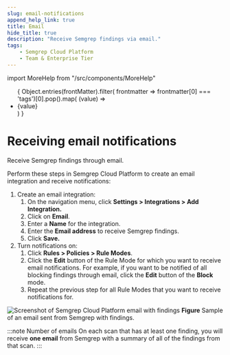 ```yaml
---
slug: email-notifications 
append_help_link: true
title: Email 
hide_title: true
description: "Receive Semgrep findings via email."
tags:
    - Semgrep Cloud Platform
    - Team & Enterprise Tier
---
```


import MoreHelp from "/src/components/MoreHelp"

<ul id="tag__badge-list">
{
Object.entries(frontMatter).filter(
    frontmatter => frontmatter[0] === 'tags')[0].pop().map(
    (value) => <li class='tag__badge-item'>{value}</li> )
}
</ul>

# Receiving email notifications

Receive Semgrep findings through email.

Perform these steps in Semgrep Cloud Platform to create an email integration and receive notifications:

1. Create an email integration:
    1. On the navigation menu, click **<i class="fa-solid fa-gear"></i> Settings > Integrations > Add Integration.**
    2. Click on **Email**.
    3. Enter a **Name** for the integration.
    4. Enter the **Email address** to receive Semgrep findings.
    5. Click **Save.**
2. Turn notifications on:
    1. Click **Rules > Policies > <i class="fa-solid fa-gear"></i> Rule Modes**.
    2. Click the **Edit** button of the Rule Mode for which you want to receive email notifications. For example, if you want to be notified of all blocking findings through email, click the **Edit** button of the **Block** mode.
    3. Repeat the previous step for all Rule Modes that you want to receive notifications for.
   
![Screenshot of Semgrep Cloud Platform email with findings](/img/integrations-email-findings.png#bordered)
**Figure** Sample of an email sent from Semgrep with findings.

:::note Number of emails
On each scan that has at least one finding, you will receive **one email** from Semgrep with a summary of all of the findings from that scan.
:::

<MoreHelp />
